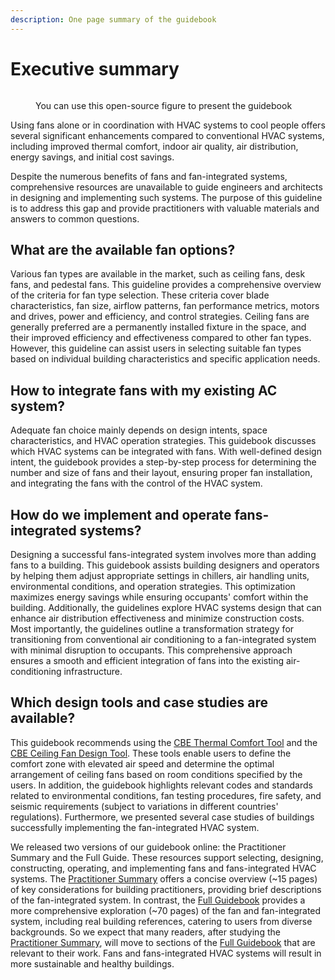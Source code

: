```yaml
---
description: One page summary of the guidebook
---
```


# Executive summary

<figure><img src=".gitbook/assets/GraphicalAbstract-v4.jpg" alt=""><figcaption><p>You can use this open-source figure to present the guidebook</p></figcaption></figure>

Using fans alone or in coordination with HVAC systems to cool people offers several significant enhancements compared to conventional HVAC systems, including improved thermal comfort, indoor air quality, air distribution, energy savings, and initial cost savings.

Despite the numerous benefits of fans and fan-integrated systems, comprehensive resources are unavailable to guide engineers and architects in designing and implementing such systems. The purpose of this guideline is to address this gap and provide practitioners with valuable materials and answers to common questions.

## What are the available fan options?

Various fan types are available in the market, such as ceiling fans, desk fans, and pedestal fans. This guideline provides a comprehensive overview of the criteria for fan type selection. These criteria cover blade characteristics, fan size, airflow patterns, fan performance metrics, motors and drives, power and efficiency, and control strategies. Ceiling fans are generally preferred are a permanently installed fixture in the space, and their improved efficiency and effectiveness compared to other fan types. However, this guideline can assist users in selecting suitable fan types based on individual building characteristics and specific application needs.

## How to integrate fans with my existing AC system?

Adequate fan choice mainly depends on design intents, space characteristics, and HVAC operation strategies. This guidebook discusses which HVAC systems can be integrated with fans. With well-defined design intent, the guidebook provides a step-by-step process for determining the number and size of fans and their layout, ensuring proper fan installation, and integrating the fans with the control of the HVAC system.

## How do we implement and operate fans-integrated systems?

Designing a successful fans-integrated system involves more than adding fans to a building. This guidebook assists building designers and operators by helping them adjust appropriate settings in chillers, air handling units, environmental conditions, and operation strategies. This optimization maximizes energy savings while ensuring occupants' comfort within the building. Additionally, the guidelines explore HVAC systems design that can enhance air distribution effectiveness and minimize construction costs. Most importantly, the guidelines outline a transformation strategy for transitioning from conventional air conditioning to a fan-integrated system with minimal disruption to occupants. This comprehensive approach ensures a smooth and efficient integration of fans into the existing air-conditioning infrastructure.

## Which design tools and case studies are available?

This guidebook recommends using the [CBE Thermal Comfort Tool](https://comfort.cbe.berkeley.edu/) and the [CBE Ceiling Fan Design Tool](https://centerforthebuiltenvironment.github.io/fan-tool/). These tools enable users to define the comfort zone with elevated air speed and determine the optimal arrangement of ceiling fans based on room conditions specified by the users. In addition, the guidebook highlights relevant codes and standards related to environmental conditions, fan testing procedures, fire safety, and seismic requirements (subject to variations in different countries' regulations). Furthermore, we presented several case studies of buildings successfully implementing the fan-integrated HVAC system.

We released two versions of our guidebook online: the Practitioner Summary and the Full Guide. These resources support selecting, designing, constructing, operating, and implementing fans and fans-integrated HVAC systems. The [Practitioner Summary](broken-reference) offers a concise overview (\~15 pages) of key considerations for building practitioners, providing brief descriptions of the fan-integrated system. In contrast, the [Full Guidebook](broken-reference) provides a more comprehensive exploration (\~70 pages) of the fan and fan-integrated system, including real building references, catering to users from diverse backgrounds. So we expect that many readers, after studying the [Practitioner Summary](broken-reference), will move to sections of the [Full Guidebook](broken-reference) that are relevant to their work. Fans and fans-integrated HVAC systems will result in more sustainable and healthy buildings.

